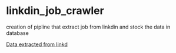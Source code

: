 # linkdin_job_crawler

creation of pipline that extract job from linkdin and stock the data in database

[Data extracted from linkd](result_linkdin_pipline_scrap.PNG)

